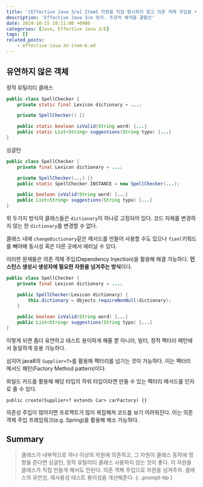 ```yaml
---
title: '[Effective Jave 3/e] Item5 자원을 직접 명시하지 말고 의존 객체 주입을 사용하라'
description: 'Effective Java 3/e 정리. 주관적 해석을 곁들인'
date: 2024-10-15 10:11:00 +0900
categories: [Java, Effective Java 3/E]
tags: []
related_posts:
    - effective-java-3e-item-6.md
---
```


## 유연하지 않은 객체

정적 유틸리티 클래스
```java
public class SpellChecker {
	private static final Lexicon dictionary = ...;

	private SpellChecker() {}

	public static boolean isValid(String word) {...}
	public static List<String> suggestions(String typo) {...}
}
```
싱글턴
```java
public class SpellChecker {
	private final Lexicon dictionary = ...;

	private SpellChecker(...) {}
	public static SpellChecker INSTANCE = new SpellChecker(...);

	public boolean isValid(String word) {...}
	public List<String> suggestions(String typo) {...}
}
```

위 두가지 방식의 클래스들은 `dictionary`이 하나로 고정되어 있다. 코드 자체를 변경하지 않는 한 `dictionary`를 변경할 수 없다.

클래스 내에 `changeDictionary`같은 메서드를 만들어 사용할 수도 있으나 `fianl`키워드를 빼야해 동시성 혹은 다른 곳에서 에러날 수 있다.

이러한 문제들은 의존 객체 주입(Dependency Injection)을 활용해 해결 가능하다. **인스턴스 생성시 생성자에 필요한 자원을 넘겨주는 방식**이다.

```java
public class SpellChecker {
	private final Lexicon dictionary = ...;

	public SpellChecker(Lexicon dictionary) {
		this.dictionary = Objects.requireNonNull(dictionary);
	}

	public boolean isValid(String word) {...}
	public List<String> suggestions(String typo) {...}
}
```

이렇게 되면 좀더 유연하고 테스트 용이하게 해줄 뿐 아니라, 빌터, 정적 팩터리 패턴에서 동일하게 응용 가능하다.

심지어 java8의 `Supplier<T>`를 활용해 팩터리를 넘기는 것이 가능하다.
이는 팩터리 메서드 패턴(Factory Method pattern)이다.

와일드 카드를 활용해 해당 타입의 하위 타입이라면 만들 수 있는 팩터리 메서드를 인자로 줄 수 있다.

`public create(Supplier<? extends Car> carFactory) {}`

의존성 주입이 많아지면 프로젝트가 많이 복잡해져 코드를 보기 어려워진다.
이는 의존 객체 주입 프레임워크(e.g. Spring)을 활용해 해소 가능하다.

## Summary
> 클래스가 내부적으로 하나 이상의 자원에 의존하고, 그 자원이 클래스 동작에 영향을 준다면 싱글턴, 정적 유틸리티 클래스 사용하지 않는 것이 좋다. 이 자원을 클래스가 직접 만들게 해서도 안된다. 의존 객체 주입으로 자원을 넘겨주자. 클래스의 유연성, 재사용성 테스트 용이성을 개선해준다.
{: .prompt-tip }